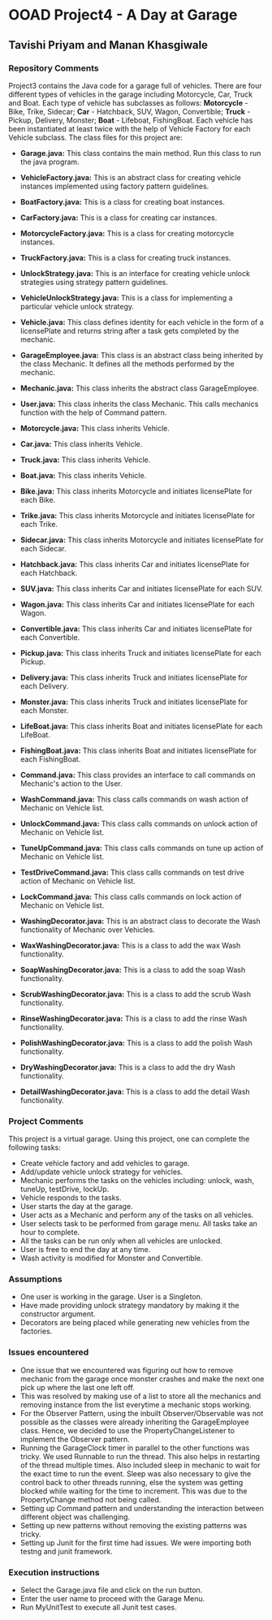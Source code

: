 # OOAD Project4 - A Day at Garage

## Tavishi Priyam and Manan Khasgiwale

### Repository Comments
Project3 contains the Java code for a garage full of vehicles. There are four different types of vehicles in the garage 
including Motorcycle, Car, Truck and Boat. Each type of vehicle has subclasses as follows: 
**Motorcycle** - Bike, Trike, Sidecar; **Car** - Hatchback, SUV, Wagon, Convertible; 
**Truck** - Pickup, Delivery, Monster; **Boat** - Lifeboat, FishingBoat.
Each vehicle has been instantiated at least twice with the help of Vehicle Factory for each Vehicle subclass. 
The class files for this project are:

* **Garage.java:** This class contains the main method. Run this class to run the java program.


* **VehicleFactory.java:** This is an abstract class for creating vehicle instances implemented using factory pattern guidelines.
* **BoatFactory.java:** This is a class for creating boat instances.
* **CarFactory.java:** This is a class for creating car instances.
* **MotorcycleFactory.java:** This is a class for creating motorcycle instances.
* **TruckFactory.java:** This is a class for creating truck instances.


* **UnlockStrategy.java:** This is an interface for creating vehicle unlock strategies using strategy pattern guidelines.
* **VehicleUnlockStrategy.java:** This is a class for implementing a particular vehicle unlock strategy.


* **Vehicle.java:** This class defines identity for each vehicle in the form of a licensePlate and returns string after a task gets completed by the mechanic.


* **GarageEmployee.java:** This class is an abstract class being inherited by the class Mechanic. It defines all the methods performed by the mechanic.
* **Mechanic.java:** This class inherits the abstract class GarageEmployee.
* **User.java:** This class inherits the class Mechanic. This calls mechanics function with the help of Command pattern.


* **Motorcycle.java:** This class inherits Vehicle.
* **Car.java:** This class inherits Vehicle.
* **Truck.java:** This class inherits Vehicle.
* **Boat.java:** This class inherits Vehicle.


* **Bike.java:** This class inherits Motorcycle and initiates licensePlate for each Bike.
* **Trike.java:** This class inherits Motorcycle and initiates licensePlate for each Trike.
* **Sidecar.java:** This class inherits Motorcycle and initiates licensePlate for each Sidecar.


* **Hatchback.java:** This class inherits Car and initiates licensePlate for each Hatchback.
* **SUV.java:** This class inherits Car and initiates licensePlate for each SUV.
* **Wagon.java:** This class inherits Car and initiates licensePlate for each Wagon.
* **Convertible.java:** This class inherits Car and initiates licensePlate for each Convertible.


* **Pickup.java:** This class inherits Truck and initiates licensePlate for each Pickup.
* **Delivery.java:** This class inherits Truck and initiates licensePlate for each Delivery.
* **Monster.java:** This class inherits Truck and initiates licensePlate for each Monster.


* **LifeBoat.java:** This class inherits Boat and initiates licensePlate for each LifeBoat.
* **FishingBoat.java:** This class inherits Boat and initiates licensePlate for each FishingBoat.

* **Command.java:** This class provides an interface to call commands on Mechanic's action to the User.
* **WashCommand.java:** This class calls commands on wash action of Mechanic on Vehicle list.
* **UnlockCommand.java:** This class calls commands on unlock action of Mechanic on Vehicle list.
* **TuneUpCommand.java:** This class calls commands on tune up action of Mechanic on Vehicle list.
* **TestDriveCommand.java:** This class calls commands on test drive action of Mechanic on Vehicle list.
* **LockCommand.java:** This class calls commands on lock action of Mechanic on Vehicle list.

* **WashingDecorator.java:** This is an abstract class to decorate the Wash functionality of Mechanic over Vehicles.
* **WaxWashingDecorator.java:** This is a class to add the wax Wash functionality.
* **SoapWashingDecorator.java:** This is a class to add the soap Wash functionality.
* **ScrubWashingDecorator.java:** This is a class to add the scrub Wash functionality.
* **RinseWashingDecorator.java:** This is a class to add the rinse Wash functionality.
* **PolishWashingDecorator.java:** This is a class to add the polish Wash functionality.
* **DryWashingDecorator.java:** This is a class to add the dry Wash functionality.
* **DetailWashingDecorator.java:** This is a class to add the detail Wash functionality.


### Project Comments
This project is a virtual garage. Using this project, one can complete the following tasks:
* Create vehicle factory and add vehicles to garage.
* Add/update vehicle unlock strategy for vehicles.
* Mechanic performs the tasks on the vehicles including: unlock, wash, tuneUp, testDrive, lockUp. 
* Vehicle responds to the tasks.
* User starts the day at the garage.
* User acts as a Mechanic and perform any of the tasks on all vehicles.
* User selects task to be performed from garage menu. All tasks take an hour to complete.
* All the tasks can be run only when all vehicles are unlocked.
* User is free to end the day at any time.
* Wash activity is modified for Monster and Convertible.

### Assumptions
* One user is working in the garage. User is a Singleton.
* Have made providing unlock strategy mandatory by making it the constructor argument.
* Decorators are being placed while generating new vehicles from the factories.

### Issues encountered
* One issue that we encountered was figuring out how to remove mechanic from the garage once monster crashes and make 
  the next one pick up where the last one left off.
* This was resolved by making use of a list to store all the mechanics and removing instance from the list everytime 
  a mechanic stops working.
* For the Observer Pattern, using the inbuilt Observer/Observable was not possible as the classes were already inheriting the GarageEmployee class. 
  Hence, we decided to use the PropertyChangeListener to implement the Observer pattern.
* Running the GarageClock timer in parallel to the other functions was tricky. We used Runnable to run the thread. This 
  also helps in restarting of the thread multiple times.
  Also included sleep in mechanic to wait for the exact time to run the event. Sleep was also necessary to give the 
  control back to other threads running, else the system was getting blocked while waiting for the time to increment.
  This was due to the PropertyChange method not being called.
* Setting up Command pattern and understanding the interaction between different object was challenging.
* Setting up new patterns without removing the existing patterns was tricky.
* Setting up Junit for the first time had issues. We were importing both testng and junit framework.

### Execution instructions
* Select the Garage.java file and click on the run button.
* Enter the user name to proceed with the Garage Menu.
* Run MyUnitTest to execute all Junit test cases.

